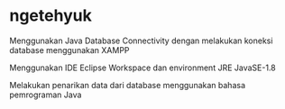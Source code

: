 # ngetehyuk

Menggunakan Java Database Connectivity dengan melakukan koneksi database menggunakan XAMPP

Menggunakan IDE Eclipse Workspace dan environment JRE JavaSE-1.8

Melakukan penarikan data dari database menggunakan bahasa pemrograman Java
